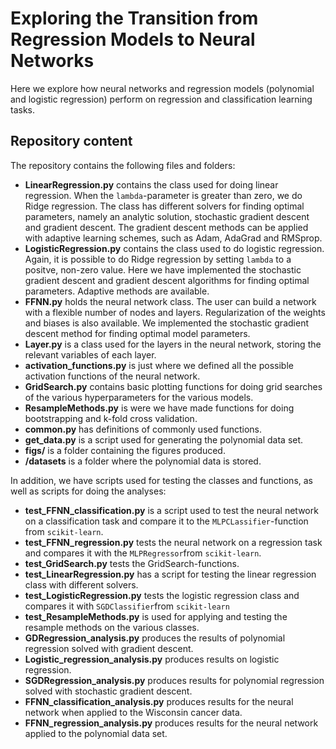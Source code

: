 # Exploring the Transition from Regression Models to Neural Networks

Here we explore how neural networks and regression models (polynomial and logistic regression) perform on regression and classification learning tasks.

## Repository content

The repository contains the following files and folders:

- **LinearRegression.py** contains the class used for doing linear regression. When the ``lambda``-parameter is greater than zero, we do Ridge regression. 
The class has different solvers for finding optimal parameters, namely an analytic solution, stochastic gradient descent and gradient descent. 
The gradient descent methods can be applied with adaptive learning schemes, such as Adam, AdaGrad and RMSprop.
- **LogisticRegression.py** contains the class used to do logistic regression. 
Again, it is possible to do Ridge regression by setting ``lambda`` to a positve, non-zero value. 
Here we have implemented the stochastic gradient descent and gradient descent algorithms for finding optimal parameters.
Adaptive methods are available.
- **FFNN.py** holds the neural network class. The user can build a network with a flexible number of nodes and layers. 
Regularization of the weights and biases is also available. We implemented the stochastic gradient descent method for finding optimal model parameters.
- **Layer.py** is a class used for the layers in the neural network, storing the relevant variables of each layer. 
- **activation_functions.py** is just where we defined all the possible activation functions of the neural network.
- **GridSearch.py** contains basic plotting functions for doing grid searches of the various hyperparameters for the various models.
- **ResampleMethods.py** is were we have made functions for doing bootstrapping and k-fold cross validation.
- **common.py** has definitions of commonly used functions.
- **get_data.py** is a script used for generating the polynomial data set.
- **figs/** is a folder containing the figures produced.
- **/datasets** is a folder where the polynomial data is stored.

In addition, we have scripts used for testing the classes and functions, as well as scripts for doing the analyses:
- **test_FFNN_classification.py** is a script used to test the neural network on a classification task and compare it to the ``MLPCLassifier``-function from ``scikit-learn``.
- **test_FFNN_regression.py** tests the neural network on a regression task and compares it with the ``MLPRegressor``from ``scikit-learn``.
- **test_GridSearch.py** tests the GridSearch-functions.
- **test_LinearRegression.py** has a script for testing the linear regression class with different solvers.
- **test_LogisticRegression.py** tests the logistic regression class and compares it with ``SGDClassifier``from ``scikit-learn``
- **test_ResampleMethods.py** is used for applying and testing the resample methods on the various classes.
- **GDRegression_analysis.py** produces the results of polynomial regression solved with gradient descent.
- **Logistic_regression_analysis.py** produces results on logistic regression.
- **SGDRegression_analysis.py** produces results for polynomial regression solved with stochastic gradient descent.
- **FFNN_classification_analysis.py** produces results for the neural network when applied to the Wisconsin cancer data.
- **FFNN_regression_analysis.py** produces results for the neural network applied to the polynomial data set.



